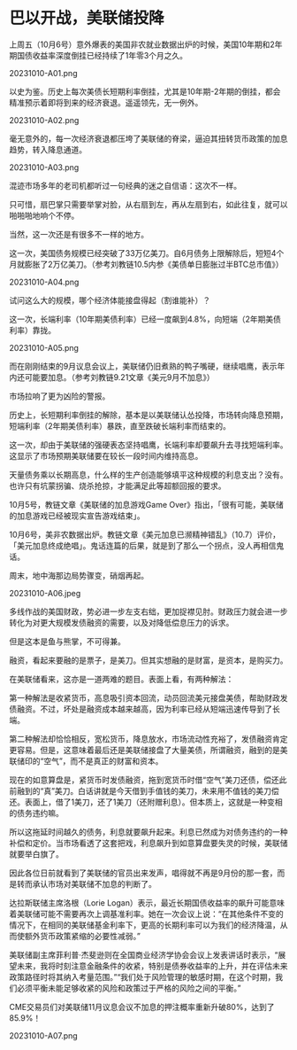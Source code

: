 # 巴以开战，美联储投降

上周五（10月6号）意外爆表的美国非农就业数据出炉的时候，美国10年期和2年期国债收益率深度倒挂已经持续了1年零3个月之久。

20231010-A01.png

以史为鉴。历史上每次美债长短期利率倒挂，尤其是10年期-2年期的倒挂，都会精准预示着即将到来的经济衰退。遥遥领先，无一例外。

20231010-A02.png

毫无意外的，每一次经济衰退都压垮了美联储的脊梁，逼迫其扭转货币政策的加息趋势，转入降息通道。

20231010-A03.png

混迹市场多年的老司机都听过一句经典的迷之自信语：这次不一样。

只可惜，扇巴掌只需要举掌对脸，从右扇到左，再从左扇到右，如此往复，就可以啪啪啪地响个不停。

当然，这一次还是有很多不一样的地方。

这一次，美国债务规模已经突破了33万亿美刀。自6月债务上限解除后，短短4个月就膨胀了2万亿美刀。（参考刘教链10.5内参《美债单日膨胀过半BTC总市值》）

20231010-A04.png

试问这么大的规模，哪个经济体能接盘得起（割谁能补）？

这一次，长端利率（10年期美债利率）已经一度飙到4.8%，向短端（2年期美债利率）靠拢。

20231010-A05.png

而在刚刚结束的9月议息会议上，美联储仍旧煮熟的鸭子嘴硬，继续唱鹰，表示年内还可能要加息。（参考刘教链9.21文章《美元9月不加息》）

市场拉响了更为凶险的警报。

历史上，长短期利率倒挂的解除，基本是以美联储认怂投降，市场转向降息预期，短端利率（2年期美债利率）暴跌，直至跌破长端利率而结束的。

这一次，却由于美联储的强硬表态坚持唱鹰，长端利率却要飙升去寻找短端利率。这显示了市场预期美联储要在较长一段时间内维持高息。

天量债务乘以长期高息，什么样的生产创造能够填平这种规模的利息支出？没有。也许只有坑蒙拐骗、烧杀抢掠，才能满足此等超额回报的要求。

10月5号，教链文章《美联储的加息游戏Game Over》指出，「很有可能，美联储的加息游戏已经被现实宣告游戏结束」。

10月6号，美非农数据出炉。教链文章《美元加息已濒精神错乱》（10.7）评价，「美元加息终成绝唱」。鬼话连篇的后果，就是到了那么一个拐点，没人再相信鬼话。

周末，地中海那边局势骤变，硝烟再起。

20231010-A06.jpeg

多线作战的美国财政，势必进一步左支右绌，更加捉襟见肘。财政压力就会进一步转化为对更大规模发债融资的需要，以及对降低偿息压力的诉求。

但是这本是鱼与熊掌，不可得兼。

融资，看起来要融的是票子，是美刀。但其实想融的是财富，是资本，是购买力。

在美联储看来，这亦是一道两难的题目。表面上看，有两种解法：

第一种解法是收紧货币，高息吸引资本回流，动员回流美元接盘美债，帮助财政发债融资。不过，坏处是融资成本越来越高，因为利率已经从短端迅速传导到了长端。

第二种解法却恰恰相反，宽松货币，降息放水，市场流动性充裕了，发债融资肯定更容易。但是，这意味着最后还是美联储接盘了大量美债，所谓融资，融到的是美联储印的“空气”，而不是真正的财富和资本。

现在的如意算盘是，紧货币时发债融资，拖到宽货币时借“空气”美刀还债，偿还此前融到的“真”美刀。白话讲就是今天借到手值钱的美刀，未来用不值钱的美刀偿还。表面上，借了1美刀，还了1美刀（还附赠利息）。但本质上，这就是一种变相的债务违约嘛。

所以这拖延时间越久的债务，利息就要飙升起来。利息已然成为对债务违约的一种补偿和定价。当市场看透了这套把戏，利息飙升到如意算盘要失灵的时候，美联储就要举白旗了。

因此各位日前就看到了美联储的官员出来发声，唱得就不再是9月份的那一套，而是转而承认市场对美联储不加息的判断了。

达拉斯联储主席洛根（Lorie Logan）表示，最近长期国债收益率的飙升可能意味着美联储可能不需要再次上调基准利率。她在一次会议上说：“在其他条件不变的情况下，在相同的美联储基金利率下，更高的长期利率可以为我们的经济降温，从而使额外货币政策紧缩的必要性减弱。”

美联储副主席菲利普·杰斐逊则在全国商业经济学协会会议上发表讲话时表示，“展望未来，我将时刻注意金融条件的收紧，特别是债券收益率的上升，并在评估未来政策路径时将其纳入考量范围。”“我们处于风险管理的敏感时期，在这个时期，我们必须平衡未能足够收紧的风险和政策过于严格的风险之间的平衡。”

CME交易员们对美联储11月议息会议不加息的押注概率重新升破80%，达到了85.9%！

20231010-A07.png


